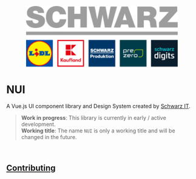 <p>
  <a href="https://gruppe.schwarz">
  <div align="center">
    <img src="./.github/schwarz-group.svg" width="400px" />
    </div>
  </a>
</p>

# NUI

A Vue.js UI component library and Design System created by [Schwarz IT](https://it.schwarz).

> **Work in progress**: This library is currently in early / active development. <br /> **Working title**: The name `NUI` is only a working title and will be changed in the future.

<br />

## [Contributing](CONTRIBUTING.md)
